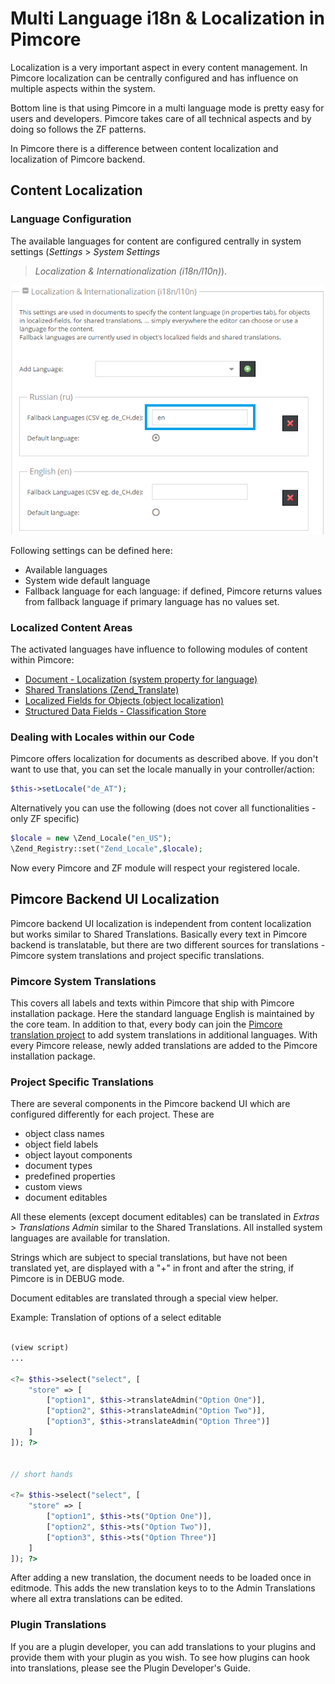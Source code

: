 # Multi Language i18n & Localization in Pimcore

Localization is a very important aspect in every content management. In Pimcore localization can be centrally configured 
and has influence on multiple aspects within the system. 

Bottom line is that using Pimcore in a multi language mode is pretty easy for users and developers. Pimcore takes care 
of all technical aspects and by doing so follows the ZF patterns.

In Pimcore there is a difference between content localization and localization of Pimcore backend. 
 
## Content Localization 

### Language Configuration
The available languages for content are configured centrally in system settings (*Settings* > *System Settings*
> *Localization & Internationalization (i18n/l10n)*). 

![Localization Settings](../img/localization-settings.png)

Following settings can be defined here: 
* Available languages
* System wide default language
* Fallback language for each language: if defined, Pimcore returns values from fallback language if primary language has 
 no values set. 


### Localized Content Areas
The activated languages have influence to following modules of content within Pimcore: 

* [Document - Localization (system property for language)](./02_Localize_your_Documents.md)
* [Shared Translations (Zend_Translate)](./04_Shared_Translations.md)
* [Localized Fields for Objects (object localization)](../05_Objects/01_Object_Classes/01_Data_Types/23_Localized_Fields.md)
* [Structured Data Fields - Classification Store](../05_Objects/01_Object_Classes/01_Data_Types/13_Classification_Store.md)


### Dealing with Locales within our Code
Pimcore offers localization for documents as described above. If you don't want to use that, you can set the locale 
manually in your controller/action: 

```php
$this->setLocale("de_AT");
```

Alternatively you can use the following (does not cover all functionalities - only ZF specific)
```php
$locale = new \Zend_Locale("en_US");
\Zend_Registry::set("Zend_Locale",$locale);
```
Now every Pimcore and ZF module will respect your registered locale.


## Pimcore Backend UI Localization 

Pimcore backend UI localization is independent from content localization but works similar to Shared Translations. 
Basically every text in Pimcore backend is translatable, but there are two different sources for translations - Pimcore
system translations and project specific translations. 


### Pimcore System Translations
This covers all labels and texts within Pimcore that ship with Pimcore installation package. Here the standard language 
English is maintained by the core team. In addition to that, every body can join the 
 [Pimcore translation project](http://www.pimcore.org/en/community/translations) to add system translations in additional
 languages. With every Pimcore release, newly added translations are added to the Pimcore installation package.


### Project Specific Translations
There are several components in the Pimcore backend UI which are configured differently for each project. These are

* object class names
* object field labels
* object layout components
* document types
* predefined properties
* custom views
* document editables

All these elements (except document editables) can be translated in *Extras* > *Translations Admin* similar to the
Shared Translations. All installed system languages are available for translation.

Strings which are subject to special translations, but have not been translated yet, are displayed with a "+" in front 
and after the string, if Pimcore is in DEBUG mode.
 

Document editables are translated through a special view helper.

Example: Translation of options of a select editable
```php

(view script)
...
 
<?= $this->select("select", [
    "store" => [
        ["option1", $this->translateAdmin("Option One")],
        ["option2", $this->translateAdmin("Option Two")],
        ["option3", $this->translateAdmin("Option Three")]
    ]
]); ?>


// short hands

<?= $this->select("select", [
    "store" => [
        ["option1", $this->ts("Option One")],
        ["option2", $this->ts("Option Two")],
        ["option3", $this->ts("Option Three")]
    ]
]); ?>


```
After adding a new translation, the document needs to be loaded once in editmode. This adds the new translation keys to 
to the Admin Translations where all extra translations can be edited.

  
### Plugin Translations
If you are a plugin developer, you can add translations to your plugins and provide them with your plugin as you wish. 
To see how plugins can hook into translations, please see the Plugin Developer's Guide.

